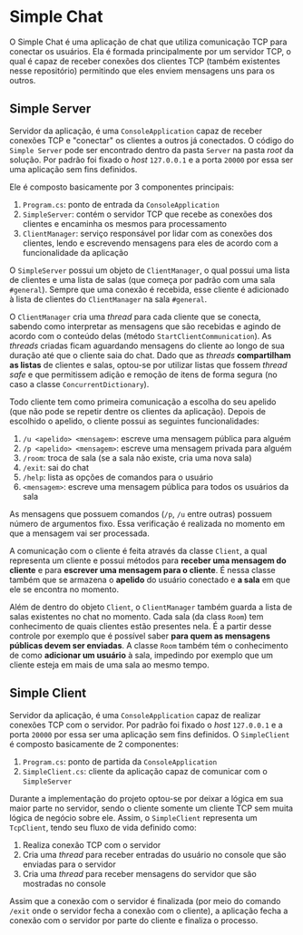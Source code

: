 # Simple Chat
O Simple Chat é uma aplicação de chat que utiliza comunicação TCP para conectar os usuários. Ela é formada principalmente por um servidor TCP, o qual é capaz de receber conexões dos clientes TCP (também existentes nesse repositório) permitindo que eles enviem mensagens uns para os outros.

## Simple Server
Servidor da aplicação, é uma `ConsoleApplication` capaz de receber conexões TCP e "conectar" os clientes a outros já conectados. O código do `Simple Server` pode ser encontrado dentro da pasta `Server` na pasta _root_ da solução. Por padrão foi fixado o _host_ `127.0.0.1` e a porta `20000` por essa ser uma aplicação sem fins definidos.

Ele é composto basicamente por 3 componentes principais:

1. `Program.cs`: ponto de entrada da `ConsoleApplication`
1. `SimpleServer`: contém o servidor TCP que recebe as conexões dos clientes e encaminha os mesmos para processamento
1. `ClientManager`: serviço responsável por lidar com as conexões dos clientes, lendo e escrevendo mensagens para eles de acordo com a funcionalidade da aplicação

O `SimpleServer` possui um objeto de `ClientManager`, o qual possui uma lista de clientes e uma lista de salas (que começa por padrão com uma sala `#general`). Sempre que uma conexão é recebida, esse cliente é adicionado à lista de clientes do `ClientManager` na sala `#general`.

O `ClientManager` cria uma _thread_ para cada cliente que se conecta, sabendo como interpretar as mensagens que são recebidas e agindo de acordo com o conteúdo delas (método `StartClientCommunication`). As _threads_ criadas ficam aguardando mensagens do cliente ao longo de sua duração até que o cliente saia do chat. Dado que as _threads_ **compartilham as listas** de clientes e salas, optou-se por utilizar listas que fossem _thread safe_ e que permitissem adição e remoção de itens de forma segura (no caso a classe `ConcurrentDictionary`).

Todo cliente tem como primeira comunicação a escolha do seu apelido (que não pode se repetir dentre os clientes da aplicação). Depois de escolhido o apelido, o cliente possui as seguintes funcionalidades:
1. `/u <apelido> <mensagem>`: escreve uma mensagem pública para alguém
1. `/p <apelido> <mensagem>`: escreve uma mensagem privada para alguém
1. `/room`: troca de sala (se a sala não existe, cria uma nova sala)
1. `/exit`: sai do chat
1. `/help`: lista as opções de comandos para o usuário
1. `<mensagem>`: escreve uma mensagem pública para todos os usuários da sala

As mensagens que possuem comandos (`/p`, `/u` entre outras) possuem número de argumentos fixo. Essa verificação é realizada no momento em que a mensagem vai ser processada.

A comunicação com o cliente é feita através da classe `Client`, a qual representa um cliente e possui métodos para **receber uma mensagem do cliente** e para **escrever uma mensagem para o cliente**. É nessa classe também que se armazena o **apelido** do usuário conectado e **a sala** em que ele se encontra no momento.

Além de dentro do objeto `Client`, o `ClientManager` também guarda a lista de salas existentes no chat no momento. Cada sala (da class `Room`) tem conhecimento de quais clientes estão presentes nela. É a partir desse controle por exemplo que é possível saber **para quem as mensagens públicas devem ser enviadas**. A classe `Room` também tém o conhecimento de como **adicionar um usuário** à sala, impedindo por exemplo que um cliente esteja em mais de uma sala ao mesmo tempo.

## Simple Client

Servidor da aplicação, é uma `ConsoleApplication` capaz de realizar conexões TCP com o servidor. Por padrão foi fixado o _host_ `127.0.0.1` e a porta `20000` por essa ser uma aplicação sem fins definidos. O `SimpleClient` é composto basicamente de 2 componentes:

1. `Program.cs`: ponto de partida da `ConsoleApplication`
1. `SimpleClient.cs`: cliente da aplicação capaz de comunicar com o `SimpleServer`

Durante a implementação do projeto optou-se por deixar a lógica em sua maior parte no servidor, sendo o cliente somente um cliente TCP sem muita lógica de negócio sobre ele. Assim, o `SimpleClient` representa um `TcpClient`, tendo seu fluxo de vida definido como:

1. Realiza conexão TCP com o servidor
1. Cria uma _thread_ para receber entradas do usuário no console que são enviadas para o servidor
1. Cria uma _thread_ para receber mensagens do servidor que são mostradas no console

Assim que a conexão com o servidor é finalizada (por meio do comando `/exit` onde o servidor fecha a conexão com o cliente), a aplicação fecha a conexão com o servidor por parte do cliente e finaliza o processo.